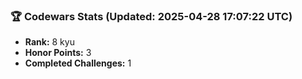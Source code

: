 ### 🏆 Codewars Stats (Updated: 2025-04-28 17:07:22 UTC)

- **Rank:** 8 kyu
- **Honor Points:** 3
- **Completed Challenges:** 1
